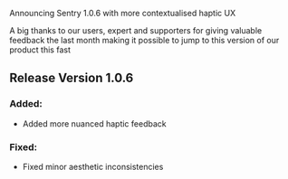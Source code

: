 Announcing Sentry 1.0.6 with more contextualised haptic UX<!--more-->

A big thanks to our users, expert and supporters for giving valuable feedback the last month making it possible to jump to this version of our product this fast

## Release Version 1.0.6

### Added:
- Added more nuanced haptic feedback

### Fixed:
- Fixed minor aesthetic inconsistencies

